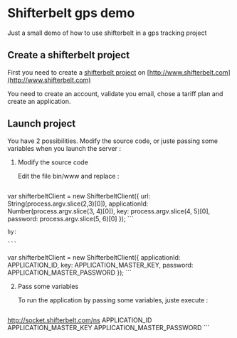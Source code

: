 # Shifterbelt gps demo
Just a small demo of how to use shifterbelt in a gps tracking project

## Create a shifterbelt project

First you need to create a [shifterbelt project](http://www.shifterbelt.com) on [http://www.shifterbelt.com](http://www.shifterbelt.com)

You need to create an account, validate you email, chose a tariff plan and create an application.

## Launch project

You have 2 possibilities. Modify the source code, or juste passing some variables when you launch the server :

1. Modify the source code

    Edit the file bin/www and replace :

    ```
var shifterbeltClient = new ShifterbeltClient({
  url: String(process.argv.slice(2,3)[0]),
  applicationId: Number(process.argv.slice(3, 4)[0]),
  key: process.argv.slice(4, 5)[0],
  password: process.argv.slice(5, 6)[0]
});
    ```

    by:

    ```
var shifterbeltClient = new ShifterbeltClient({
  applicationId: APPLICATION_ID,
  key: APPLICATION_MASTER_KEY,
  password: APPLICATION_MASTER_PASSWORD
});
    ```

2. Pass some variables

    To run the application by passing some variables, juste execute :

    ```
http://socket.shifterbelt.com/ns APPLICATION_ID APPLICATION_MASTER_KEY APPLICATION_MASTER_PASSWORD
    ```

